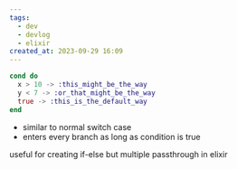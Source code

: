 ```yaml
---
tags:
  - dev
  - devlog
  - elixir
created_at: 2023-09-29 16:09
---
```

```elixir
cond do
  x > 10 -> :this_might_be_the_way
  y < 7 -> :or_that_might_be_the_way
  true -> :this_is_the_default_way
end
```

- similar to normal switch case
- enters every branch as long as condition is true

useful for creating if-else but multiple passthrough in elixir
